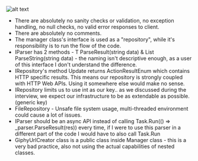![alt text](https://i.ibb.co/pZFfg2Y/Untitled.png)

* There are absolutely no sanity checks or validation, no exception handling, no null checks, no valid error responses to client.
* There are absolutely no comments.
* The manager class's interface is used as a "repository", while it's responsibility is to run the flow of the code.
* IParser has 2 methods - T ParseResult(string data) & List<T> ParseString(string data) - the naming isn't descriptive enough, as a user of this interface I don't understand the difference.
* IRepository's method Update returns ActionResultEnum which contains HTTP specific results. This means our repository is strongly coupled with HTTP Web APIs. Using it somewhere else would make no sense.
* IRepository limits us to use int as our key.. as we discussed during the interview, we expect our infrastructure to be as extendable as possible. (generic key)
* FileRepository - Unsafe file system usage, multi-threaded environment could cause a lot of issues.
* IParser should be an async API instead of calling Task.Run(() => _parser.ParseResult(res)) every time, if I were to use this parser in a different part of the code I would have to also call Task.Run
* GiphyUrlCreator class is a public class inside Manager class - this is a very bad practice, also not using the actual capabilities of nested classes.
